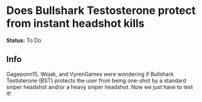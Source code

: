 # Does Bullshark Testosterone protect from instant headshot kills

**Status:** <span class="status todo">To Do</span>

## Info
<span>Gageponn15</span>, <span>Wojak</span>, and <span>VyrenGames</span> were wondering if Bullshark Testisterone (BST) protects the user from being one-shot by a standard sniper headshot and/or a heavy sniper headshot. Now we just have to test it! 